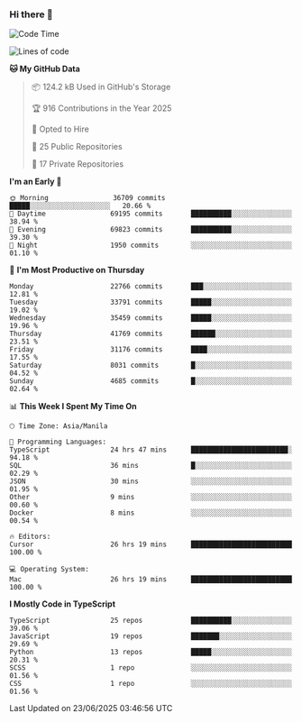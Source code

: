 ### Hi there 👋

<!--START_SECTION:waka-->
![Code Time](http://img.shields.io/badge/Code%20Time-1%2C861%20hrs%208%20mins-blue)

![Lines of code](https://img.shields.io/badge/From%20Hello%20World%20I%27ve%20Written-67.1%20million%20lines%20of%20code-blue)

**🐱 My GitHub Data** 

> 📦 124.2 kB Used in GitHub's Storage 
 > 
> 🏆 916 Contributions in the Year 2025
 > 
> 💼 Opted to Hire
 > 
> 📜 25 Public Repositories 
 > 
> 🔑 17 Private Repositories 
 > 
**I'm an Early 🐤** 

```text
🌞 Morning                36709 commits       █████░░░░░░░░░░░░░░░░░░░░   20.66 % 
🌆 Daytime                69195 commits       ██████████░░░░░░░░░░░░░░░   38.94 % 
🌃 Evening                69823 commits       ██████████░░░░░░░░░░░░░░░   39.30 % 
🌙 Night                  1950 commits        ░░░░░░░░░░░░░░░░░░░░░░░░░   01.10 % 
```
📅 **I'm Most Productive on Thursday** 

```text
Monday                   22766 commits       ███░░░░░░░░░░░░░░░░░░░░░░   12.81 % 
Tuesday                  33791 commits       █████░░░░░░░░░░░░░░░░░░░░   19.02 % 
Wednesday                35459 commits       █████░░░░░░░░░░░░░░░░░░░░   19.96 % 
Thursday                 41769 commits       ██████░░░░░░░░░░░░░░░░░░░   23.51 % 
Friday                   31176 commits       ████░░░░░░░░░░░░░░░░░░░░░   17.55 % 
Saturday                 8031 commits        █░░░░░░░░░░░░░░░░░░░░░░░░   04.52 % 
Sunday                   4685 commits        █░░░░░░░░░░░░░░░░░░░░░░░░   02.64 % 
```


📊 **This Week I Spent My Time On** 

```text
🕑︎ Time Zone: Asia/Manila

💬 Programming Languages: 
TypeScript               24 hrs 47 mins      ████████████████████████░   94.18 % 
SQL                      36 mins             █░░░░░░░░░░░░░░░░░░░░░░░░   02.29 % 
JSON                     30 mins             ░░░░░░░░░░░░░░░░░░░░░░░░░   01.95 % 
Other                    9 mins              ░░░░░░░░░░░░░░░░░░░░░░░░░   00.60 % 
Docker                   8 mins              ░░░░░░░░░░░░░░░░░░░░░░░░░   00.54 % 

🔥 Editors: 
Cursor                   26 hrs 19 mins      █████████████████████████   100.00 % 

💻 Operating System: 
Mac                      26 hrs 19 mins      █████████████████████████   100.00 % 
```

**I Mostly Code in TypeScript** 

```text
TypeScript               25 repos            ██████████░░░░░░░░░░░░░░░   39.06 % 
JavaScript               19 repos            ███████░░░░░░░░░░░░░░░░░░   29.69 % 
Python                   13 repos            █████░░░░░░░░░░░░░░░░░░░░   20.31 % 
SCSS                     1 repo              ░░░░░░░░░░░░░░░░░░░░░░░░░   01.56 % 
CSS                      1 repo              ░░░░░░░░░░░░░░░░░░░░░░░░░   01.56 % 
```




 Last Updated on 23/06/2025 03:46:56 UTC
<!--END_SECTION:waka-->
